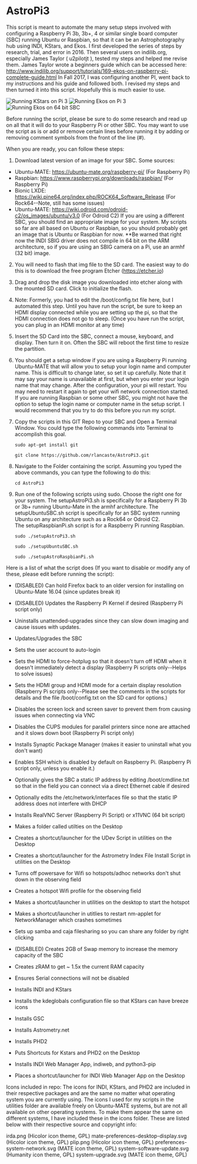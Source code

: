 # AstroPi3

This script is meant to automate the many setup steps involved with configuring a Raspberry Pi 3b, 3b+, 4 or similar single board computer (SBC) running Ubuntu or Raspbian,
so that it can be an Astrophotography hub using INDI, KStars, and Ekos.  I first developed the series of steps by research, trial, and error
in 2016.  Then several users on indilib.org, especially James Taylor ( u2pilotjt ), tested my steps and helped me revise them.
James Taylor wrote a beginners guide which can be accessed here:  http://www.indilib.org/support/tutorials/169-ekos-on-raspberry-pi-complete-guide.html
In Fall 2017,  I was configuring another PI, went back to my instructions and his guide and followed both.  I revised my steps and then
turned it into this script.  Hopefully this is much easier to use.

![Running KStars on Pi 3](/images/runningPi3.png "Running KStars on Pi 3")
![Running Ekos on Pi 3](/images/ekosRunning.png "Running Ekos on Pi 3")
![Running Ekos on 64 bit SBC](/images/64bitEkos.png "Running Ekos on 64 bit SBC")

Before running the script, please be sure to do some research and read up on all that it will do to your Raspberry Pi or other SBC.  You may want to 
use the script as is or add or remove certain lines before running it by adding or removing comment symbols from the front of the line (#).

When you are ready, you can follow these steps:

1.	Download latest version of an image for your SBC.  Some sources:
- Ubuntu-MATE: https://ubuntu-mate.org/raspberry-pi/ (For Raspberry Pi) 
- Raspbian: https://www.raspberrypi.org/downloads/raspbian/ (For Raspberry Pi)
- Bionic LXDE: https://wiki.pine64.org/index.php/ROCK64_Software_Release (For Rock64--Note, still has some issues)
- Ubuntu-MATE: https://wiki.odroid.com/odroid-c2/os_images/ubuntu/v3.0 (For Odroid C2)
	If you are using a different SBC, you should find an appropriate image for your system.  My scripts so far are all based on Ubuntu or Raspbian, so you should
	probably get an image that is Ubuntu or Raspbian for now.
	**Be warned that right now the INDI SBIG driver does not compile in 64 bit on the ARM architecture, so if you are using an SBIG camera on a Pi, use an armhf (32 bit) image.
2.  You will need to flash that img file to the SD card.  The easiest way to do this is to download the free program Etcher (https://etcher.io)
3.  Drag and drop the disk image you downloaded into etcher along with the mounted SD card.  Click to initialize the flash.
4.  Note: Formerly, you had to edit the /boot/config.txt file here, but I automated this step.  Until you have run the script, be sure to keep an HDMI display connected while you are setting up the pi, so that the HDMI connection does not go to sleep.
	(Once you have run the script, you can plug in an HDMI monitor at any time) 
5.  Insert the SD Card into the SBC, connect a mouse, keyboard, and display.  Then turn it on.  Often the SBC will reboot the first time to resize the partition.
6.  You should get a setup window if you are using a Raspberry Pi running Ubuntu-MATE that will allow you to setup your login name and computer name.
    This is difficult to change later, so set it up carefully. Note that it may say your name is unavailable at first, but when you enter your login name that may change.
	After the configuration, your pi will restart.  You may need to restart it again to get your wifi network connection started.  If you are running Raspbian or some other SBC,
	you might not have the option to setup the login name or computer name in the setup script.  I would recommend that you try to do this before you run my script.
7.  Copy the scripts in this GIT Repo to your SBC and Open a Terminal Window.  You could type the following commands into Terminal to accomplish this goal.

		sudo apt-get install git
	
		git clone https://github.com/rlancaste/AstroPi3.git
	
8.  Navigate to the Folder containing the script.  Assuming you typed the above commands, you can type the following to do this:

		cd AstroPi3
	
9.  Run one of the following scripts using sudo.  Choose the right one for your system.  The setupAstroPi3.sh is specifically for a Raspberry Pi 3b or 3b+
	running Ubuntu-Mate in the armhf architecture.  The setupUbuntuSBC.sh script is specifically for an SBC system running Ubuntu on any architecture such as a Rock64 or Odroid C2.  
	The setupRaspbianPi.sh script is for a Raspberry Pi running Raspbian.

		sudo ./setupAstroPi3.sh
	
		sudo ./setupUbuntuSBC.sh
		
		sudo ./setupAstroRaspbianPi.sh
	
Here is a list of what the script does (If you want to disable or modify any of these, please edit before running the script):

- (DISABLED) Can hold Firefox back to an older version for installing on Ubuntu-Mate 16.04 (since updates break it)

- (DISABLED) Updates the Raspberry Pi Kernel if desired (Raspberry Pi script only)

- Uninstalls unattended-upgrades since they can slow down imaging and cause issues with updates.

- Updates/Upgrades the SBC

- Sets the user account to auto-login

- Sets the HDMI to force-hotplug so that it doesn't turn off HDMI when it doesn't immediately detect a display (Raspberry Pi scripts only--Helps to solve issues)

- Sets the HDMI group and HDMI mode for a certain display resolution (Raspberry Pi scripts only--Please see the comments in the scripts for details and the file /boot/config.txt on the SD card for options.)

- Disables the screen lock and screen saver to prevent them from causing issues when connecting via VNC

- Disables the CUPS modules for parallel printers since none are attached and it slows down boot (Raspberry Pi script only)

- Installs Synaptic Package Manager (makes it easier to uninstall what you don't want)

- Enables SSH which is disabled by default on Raspberry Pi. (Raspberry Pi script only, unless you enable it.)

- Optionally gives the SBC a static IP address by editing /boot/cmdline.txt so that in the field you can connect via a direct Ethernet cable if desired

- Optionally edits the /etc/network/interfaces file so that the static IP address does not interfere with DHCP

- Installs RealVNC Server (Raspberry Pi Script) or x11VNC (64 bit script)

- Makes a folder called utilties on the Desktop

- Creates a shortcut/launcher for the UDev Script in utilities on the Desktop

- Creates a shortcut/launcher for the Astrometry Index File Install Script in utilities on the Desktop

- Turns off powersave for Wifi so hotspots/adhoc networks don't shut down in the observing field

- Creates a hotspot Wifi profile for the observing field

- Makes a shortcut/launcher in utilities on the desktop to start the hotspot

- Makes a shortcut/launcher in utitlies to restart nm-applet for NetworkManager which crashes sometimes

- Sets up samba and caja filesharing so you can share any folder by right clicking

- (DISABLED) Creates 2GB of Swap memory to increase the memory capacity of the SBC

- Creates zRAM to get ~ 1.5x the current RAM capacity

- Ensures Serial connections will not be disabled

- Installs INDI and KStars

- Installs the kdeglobals configuration file so that KStars can have breeze icons

- Installs GSC

- Installs Astrometry.net

- Installs PHD2

- Puts Shortcuts for Kstars and PHD2 on the Desktop

- Installs INDI Web Manager App, indiweb, and python3-pip

- Places a shortcut/launcher for INDI Web Manager App on the Desktop

Icons included in repo:
The icons for INDI, KStars, and PHD2 are included in their respective packages and are the same
no matter what operating system you are currently using.  The icons I used
for my scripts in the utilities folder are available freely on Ubuntu-MATE systems, but are not
all available on other operating systems.  To make them appear the same on different systems, I have
included these in the icons folder.  These are listed below with their respective source and copyright info:

irda.png (Hicolor icon theme, GPL)
mate-preferences-desktop-display.svg (Hicolor icon theme, GPL)
plip.png (Hicolor icon theme, GPL)
preferences-system-network.svg (MATE icon theme, GPL)
system-software-update.svg (Humanity icon theme, GPL)
system-upgrade.svg (MATE icon theme, GPL)


